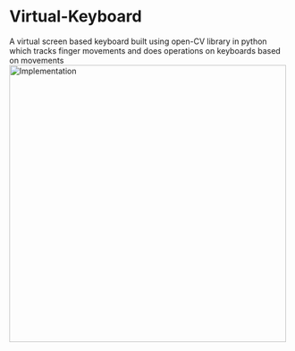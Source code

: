 # Virtual-Keyboard
A virtual screen based keyboard built using open-CV library in python which tracks finger movements and does operations on keyboards based on movements
<img width="495" alt="Implementation" src="https://github.com/GeekNinja24/Virtual-Keyboard/assets/72194471/740a23cf-152c-4a43-9cd6-cdf68df115e0">
